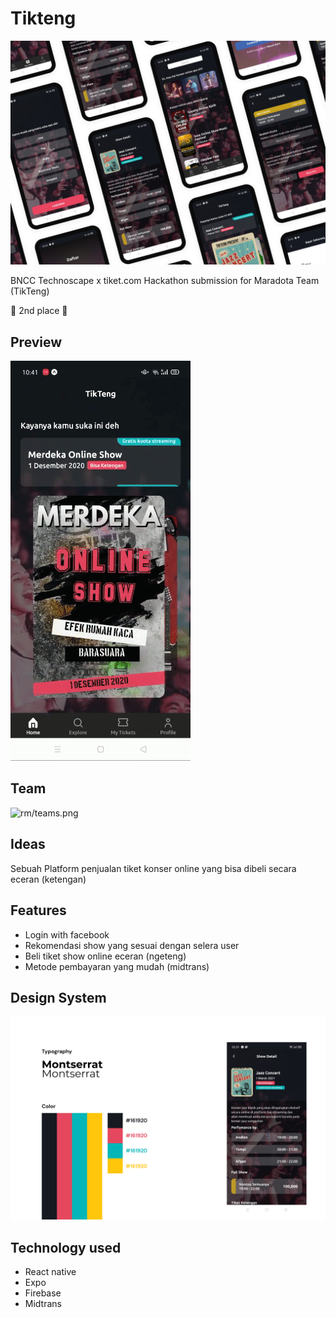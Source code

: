 # Tikteng

![rm/thumbnail.png](rm/thumbnail.png)

BNCC Technoscape x tiket.com Hackathon submission for Maradota Team (TikTeng) 

🥈 2nd place 🥳

## Preview

![rm/preview.gif](rm/preview.gif)

## Team

![rm/teams.png](Tikteng%rm/teams.png)

## Ideas

Sebuah Platform penjualan tiket konser online yang bisa dibeli secara eceran (ketengan)

## Features

- Login with facebook
- Rekomendasi show yang sesuai dengan selera user
- Beli tiket show online eceran (ngeteng)
- Metode pembayaran yang mudah (midtrans)

## Design System

![rm/design.png](rm/design.png)

## Technology used

- React native
- Expo
- Firebase
- Midtrans
